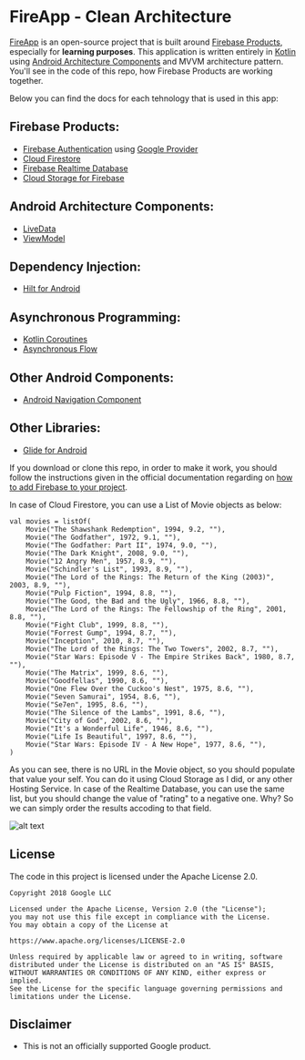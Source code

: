 # FireApp - Clean Architecture

[FireApp][1] is an open-source project that is built around [Firebase Products][2], especially for **learning purposes**. This application is written entirely in [Kotlin][3] using [Android Architecture Components][4] and MVVM architecture pattern. You'll see in the code of this repo, how Firebase Products are working together.

Below you can find the docs for each tehnology that is used in this app:

## Firebase Products:
* [Firebase Authentication][5] using [Google Provider][6]
* [Cloud Firestore][7]
* [Firebase Realtime Database][8]
* [Cloud Storage for Firebase][16]

## Android Architecture Components:
* [LiveData][9]
* [ViewModel][10]

## Dependency Injection:
* [Hilt for Android][11]

## Asynchronous Programming:
* [Kotlin Coroutines][12]
* [Asynchronous Flow][13]

## Other Android Components:
* [Android Navigation Component][14]

## Other Libraries:
* [Glide for Android][15]

If you download or clone this repo, in order to make it work, you should follow the instructions given in the official documentation regarding on [how to add Firebase to your project][15].

In case of Cloud Firestore, you can use a List of Movie objects as below:
  
    val movies = listOf(
        Movie("The Shawshank Redemption", 1994, 9.2, ""),
        Movie("The Godfather", 1972, 9.1, ""),
        Movie("The Godfather: Part II", 1974, 9.0, ""),
        Movie("The Dark Knight", 2008, 9.0, ""),
        Movie("12 Angry Men", 1957, 8.9, ""),
        Movie("Schindler's List", 1993, 8.9, ""),
        Movie("The Lord of the Rings: The Return of the King (2003)", 2003, 8.9, ""),
        Movie("Pulp Fiction", 1994, 8.8, ""),
        Movie("The Good, the Bad and the Ugly", 1966, 8.8, ""),
        Movie("The Lord of the Rings: The Fellowship of the Ring", 2001, 8.8, ""),
        Movie("Fight Club", 1999, 8.8, ""),
        Movie("Forrest Gump", 1994, 8.7, ""),
        Movie("Inception", 2010, 8.7, ""),
        Movie("The Lord of the Rings: The Two Towers", 2002, 8.7, ""),
        Movie("Star Wars: Episode V - The Empire Strikes Back", 1980, 8.7, ""),
        Movie("The Matrix", 1999, 8.6, ""),
        Movie("Goodfellas", 1990, 8.6, ""),
        Movie("One Flew Over the Cuckoo's Nest", 1975, 8.6, ""),
        Movie("Seven Samurai", 1954, 8.6, ""),
        Movie("Se7en", 1995, 8.6, ""),
        Movie("The Silence of the Lambs", 1991, 8.6, ""),
        Movie("City of God", 2002, 8.6, ""),
        Movie("It's a Wonderful Life", 1946, 8.6, ""),
        Movie("Life Is Beautiful", 1997, 8.6, ""),
        Movie("Star Wars: Episode IV - A New Hope", 1977, 8.6, ""),
    )
  
  As you can see, there is no URL in the Movie object, so you should populate that value your self. You can do it using Cloud Storage as I did, or any other Hosting Service. In case of the Realtime Database, you can use the same list, but you should change the value of "rating" to a negative one. Why? So we can simply order the results accoding to that field.
  
![alt text](https://i.ibb.co/YLKgf2j/All.png)

**License**
---
The code in this project is licensed under the Apache License 2.0.

    Copyright 2018 Google LLC

    Licensed under the Apache License, Version 2.0 (the "License");
    you may not use this file except in compliance with the License.
    You may obtain a copy of the License at

    https://www.apache.org/licenses/LICENSE-2.0

    Unless required by applicable law or agreed to in writing, software
    distributed under the License is distributed on an "AS IS" BASIS,
    WITHOUT WARRANTIES OR CONDITIONS OF ANY KIND, either express or implied.
    See the License for the specific language governing permissions and
    limitations under the License.

**Disclaimer**
---
* This is not an officially supported Google product.

[1]: https://play.google.com/store/apps/details?id=ro.alexmamo.firebase
[2]: https://firebase.google.com/
[3]: https://kotlinlang.org/
[4]: https://developer.android.com/topic/libraries/architecture
[5]: https://firebase.google.com/products/auth
[6]: https://firebase.google.com/docs/auth/android/google-signin
[7]: https://firebase.google.com/docs/firestore
[8]: https://firebase.google.com/docs/database
[9]: https://developer.android.com/topic/libraries/architecture/livedata
[10]: https://developer.android.com/topic/libraries/architecture/viewmodel
[11]: https://developer.android.com/training/dependency-injection/hilt-android
[12]: https://kotlinlang.org/docs/coroutines-overview.html
[13]: https://kotlinlang.org/docs/flow.html
[14]: https://developer.android.com/guide/navigation
[15]: https://github.com/bumptech/glide
[16]: https://firebase.google.com/docs/storage
